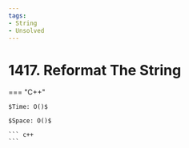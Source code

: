 ```yaml
---
tags:
- String
- Unsolved
---
```



# 1417. Reformat The String

=== "C++"

    $Time: O()$

    $Space: O()$

    ``` c++
    ```